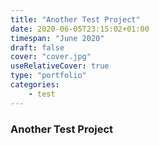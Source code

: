```yaml
---
title: "Another Test Project"
date: 2020-06-05T23:15:02+01:00
timespan: "June 2020"
draft: false
cover: "cover.jpg"
useRelativeCover: true
type: "portfolio"
categories:
    - test
---
```


### Another Test Project